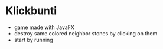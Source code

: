 # Klickbunti
- game made with JavaFX
- destroy same colored neighbor stones by clicking on them
- start by running 
